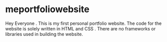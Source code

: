 # meportfoliowebsite
Hey Everyone . This is my first personal portfolio website. The code for the website is solely written in HTML and CSS . There are no frameworks or libraries used 
in building the website.
